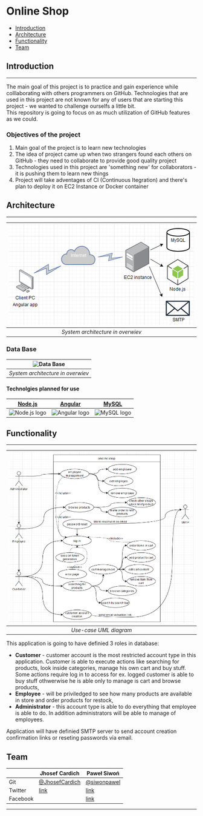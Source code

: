 # Online Shop



- [Introduction](#Introduction)
- [Architecture](#Architecture)
- [Functionality](#Functionality)
- [Team](#team)

## Introduction

----

The main goal of this project is to practice and gain experience while colllaborating with others programmers on GitHub. Technologies that are used in this project are not known for any of users that are starting this project - we wanted to challenge ourselfs a little bit.  
This repository is going to focus on as much utilization of GitHub features as we could.


### Objectives of the project

1. Main goal of the project is to learn new technologies
2. The idea of project came up when two strangers found each others on GitHub - they need to collaborate to provide good quality project
3. Technologies used in this project are 'something new' for collaborators - it is pushing them to learn new things 
4. Project will take adventages of CI (Continuous Itegration) and there's plan to deploy it on EC2 Instance or Docker container


## Architecture
---


| ![architecture](documentation/assets/architecture.png) |
| :----------------------------------------------------: |
|           _System architecture in overwiev_            |

### Data Base
| ![Data Base](documentation/assets/mysql-db.jpeg) |
| :----------------------------------------------------: |
|           _System architecture in overwiev_            |
#### Technolgies planned for use

|         [Node.js](https://nodejs.org/en/)         |          [Angular](https://angular.io/)           |        [MySQL](https://www.mysql.com/)        |
| :-----------------------------------------------: | :-----------------------------------------------: | :-------------------------------------------: |
| ![Node.js logo](documentation/assets/node_js.png) | ![Angular logo](documentation/assets/angular.png) | ![MySQL logo](documentation/assets/mysql.png) |



## Functionality

---

| ![alt text](documentation/assets/use_case.png) |
| :--------------------------------------------: |
|             _Use-case UML diagram_             |

This application is going to have definied 3 roles in database:

 - **Customer** - customer account is the most restricted account type in this application. Customer is able to execute actions like searching for products, look inside categories, manage his own cart and buy stuff. Some actions require log in to access for ex. logged customer is able to buy stuff othwerwise he is able only to manage is cart and browse products,
 - **Employee** - will be priviledged to see how many products are available in store and order products for restock,
 - **Administrator** - this account type is able to do everything that employee is able to do. In addition administrators will be able to manage of employees.

Application will have definied SMTP server to send account creation confirmation links or reseting passwords via email.

## Team

|          | Jhosef Cardich | Paweł Siwoń                             |
| -------- | ----------------------------- | --------------------------------------- |
| Git      | [@JhosefCardich](https://github.com/JhosefCardich)            | [@siwonpawel](https://github.com/siwonpawel)                           |
| Twitter  | [link](https://twitter.com/jhosefcardich)                              | [link](https://twitter.com/siwonpawel)  |
| Facebook |                               | [link](https://facebook.com/siwonpawel) |




---
